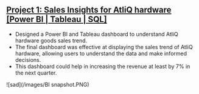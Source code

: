 
## [Project 1: Sales Insights for AtliQ hardware [Power BI | Tableau | SQL]](https://github.com/Inder-rana/Project_portfolio/tree/main/Sales_insights)
*  Designed a Power BI and Tableau dashboard to understand AtliQ hardware goods sales trend.
*  The final dashboard was effective at displaying the sales trend of AtliQ hardware, allowing users to understand the data and make informed decisions.
*  This dashboard could help in increasing the revenue at least by 7% in the next quarter. 

![sad](/images/BI snapshot.PNG)




